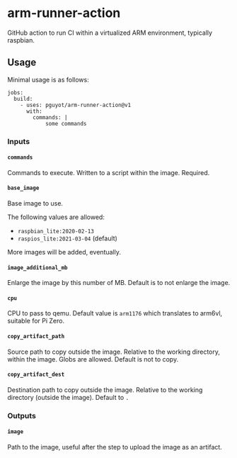 # arm-runner-action
GitHub action to run CI within a virtualized ARM environment, typically
raspbian.

## Usage

Minimal usage is as follows:

    jobs:
      build:
        - uses: pguyot/arm-runner-action@v1
          with:
            commands: |
                some commands


### Inputs

#### `commands`

Commands to execute. Written to a script within the image. Required.

#### `base_image`

Base image to use.

The following values are allowed:
- `raspbian_lite:2020-02-13`
- `raspios_lite:2021-03-04` (default)

More images will be added, eventually.

#### `image_additional_mb`

Enlarge the image by this number of MB. Default is to not enlarge the image.

#### `cpu`

CPU to pass to qemu.
Default value is `arm1176` which translates to arm6vl, suitable for Pi Zero.

#### `copy_artifact_path`

Source path to copy outside the image. Relative to the working directory, within the
image. Globs are allowed. Default is not to copy.

#### `copy_artifact_dest`

Destination path to copy outside the image. Relative to the working directory
(outside the image). Default to `.`

### Outputs

#### `image`

Path to the image, useful after the step to upload the image as an artifact.
